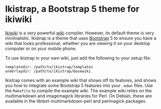 # Ikistrap, a Bootstrap 5 theme for ikiwiki

[Ikiwiki](https://ikiwiki.info/) is a very powerful [wiki](https://en.wikipedia.org/wiki/Wiki) compiler.
However, its default theme is very minimalistic.
Ikistrap is a theme that uses [Bootstrap](http://getbootstrap.com/) 5 to ensure you have a wiki that looks professional,
whether you are viewing it on your desktop computer or on your mobile phone.

To use ikistrap in your own wiki, just add the following to your setup file:

    templatedir: /path/to/ikistrap/templates
    underlaydir: /path/to/ikistrap/basewiki

Ikistrap comes with an example wiki that shows off its features,
and shows you how to integrate some Bootstrap 5 features into your `.mdwn` files.
Use the `Makefile` to compile the example wiki.  The example wiki relies on the
multimarkdown and imagemagick libraries for Perl.  On Debian, these are available
in the libtext-multimarkdown-perl and perlmagick packages.
